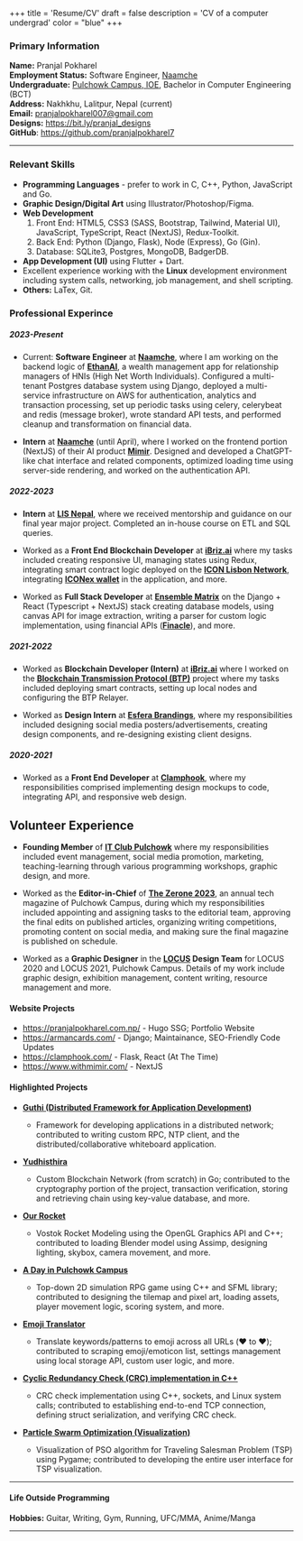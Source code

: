 +++
title = 'Resume/CV'
draft = false
description = 'CV of a computer undergrad'
color = "blue"
+++

### Primary Information

**Name:** Pranjal Pokharel\
**Employment Status:** Software Engineer, [Naamche](https://www.naamche.com/) \
**Undergraduate:** [Pulchowk Campus, IOE](https://pcampus.edu.np/), Bachelor in Computer Engineering (BCT)\
**Address:** Nakhkhu, Lalitpur, Nepal (current) \
**Email:** pranjalpokharel007@gmail.com \
**Designs:** https://bit.ly/pranjal_designs \
**GitHub**: https://github.com/pranjalpokharel7

---

### Relevant Skills

- **Programming Languages** - prefer to work in C, C++, Python, JavaScript and Go.
- **Graphic Design/Digital Art** using Illustrator/Photoshop/Figma.
- **Web Development**
  1. Front End: HTML5, CSS3 (SASS, Bootstrap, Tailwind, Material UI), JavaScript, TypeScript, React (NextJS), Redux-Toolkit.
  2. Back End: Python (Django, Flask), Node (Express), Go (Gin).
  3. Database: SQLite3, Postgres, MongoDB, BadgerDB.
- **App Development (UI)** using Flutter + Dart.
- Excellent experience working with the **Linux** development environment including system calls, networking, job management, and shell scripting.
- **Others:** LaTex, Git.

### Professional Experince

##### 2023-Present

- Current: **Software Engineer** at **[Naamche](https://www.naamche.com/)**, where I am working on the backend logic of [**EthanAI**](https://www.ethan-ai.com/), a wealth management app for relationship managers of HNIs (High Net Worth Individuals). Configured a multi-tenant Postgres database system using Django, deployed a multi-service infrastructure on AWS for authentication, analytics and transaction processing, set up periodic tasks using celery, celerybeat and redis (message broker), wrote standard API tests, and performed cleanup and transformation on financial data. 

- **Intern** at **[Naamche](https://www.naamche.com/)** (until April), where I worked on the frontend portion (NextJS) of their AI product **[Mimir](https://www.withmimir.com/)**. Designed and developed a ChatGPT-like chat interface and related components, optimized loading time using server-side rendering, and worked on the authentication API.

##### 2022-2023

- **Intern** at **[LIS Nepal](https://lisnepal.com.np/)**, where we received mentorship and guidance on our final year major project. Completed an in-house course on ETL and SQL queries.

- Worked as a **Front End Blockchain Developer** at **[iBriz.ai](https://ibriz.ai/)** where my tasks included creating responsive UI, managing states using Redux, integrating smart contract logic deployed on the **[ICON Lisbon Network](https://tracker.lisbon.icon.community/)**, integrating **[ICONex wallet](https://chrome.google.com/webstore/detail/iconex/flpiciilemghbmfalicajoolhkkenfel)** in the application, and more.

- Worked as **Full Stack Developer** at **[Ensemble Matrix](https://ensemblematrix.com/)** on the Django + React (Typescript + NextJS) stack creating database models, using canvas API for image extraction, writing a parser for custom logic implementation, using financial APIs (**[Finacle](https://www.edgeverve.com/finacle/)**), and more.

##### 2021-2022

- Worked as **Blockchain Developer (Intern)** at **[iBriz.ai](https://ibriz.ai/)** where I worked on the **[Blockchain Transmission Protocol (BTP)](https://icon.community/learn/btp/)** project where my tasks included deploying smart contracts, setting up local nodes and configuring the BTP Relayer.

- Worked as **Design Intern** at **[Esfera Brandings](https://esferabrandings.com/)**, where my responsibilities included designing social media posters/advertisements, creating design components, and re-designing existing client designs.

##### 2020-2021

- Worked as a **Front End Developer** at **[Clamphook](https://clamphook.com/)**, where my responsibilities comprised implementing design mockups to code, integrating API, and responsive web design.

## Volunteer Experience

- **Founding Member** of **[IT Club Pulchowk](https://github.com/IT-Club-Pulchowk)** where my responsibilities included event management, social media promotion, marketing, teaching-learning through various programming workshops, graphic design, and more.

- Worked as the **Editor-in-Chief** of **[The Zerone 2023](https://medium.com/zerone-magazine)**, an annual tech magazine of Pulchowk Campus, during which my responsibilities included appointing and assigning tasks to the editorial team, approving the final edits on published articles, organizing writing competitions, promoting content on social media, and making sure the final magazine is published on schedule.

- Worked as a **Graphic Designer** in the **[LOCUS](https://www.facebook.com/locus.ioe/) Design Team** for LOCUS 2020 and LOCUS 2021, Pulchowk Campus. Details of my work include graphic design, exhibition management, content writing, resource management and more.

#### Website Projects

- https://pranjalpokharel.com.np/ - Hugo SSG; Portfolio Website
- https://armancards.com/ - Django; Maintainance, SEO-Friendly Code Updates
- https://clamphook.com/ - Flask, React (At The Time)
- https://www.withmimir.com/ - NextJS

#### Highlighted Projects

- **[Guthi (Distributed Framework for Application Development)](https://github.com/Guthi-Distribution)**

  - Framework for developing applications in a distributed network; contributed to writing custom RPC, NTP client, and the distributed/collaborative whiteboard application.

- **[Yudhisthira](https://github.com/pranjalpokharel7/yudhishthira)**

  - Custom Blockchain Network (from scratch) in Go; contributed to the cryptography portion of the project, transaction verification, storing and retrieving chain using key-value database, and more.

- **[Our Rocket](https://github.com/pranjalpokharel7/our-rocket)**

  - Vostok Rocket Modeling using the OpenGL Graphics API and C++; contributed to loading Blender model using Assimp, designing lighting, skybox, camera movement, and more.

- **[A Day in Pulchowk Campus](https://github.com/Itshyphen/Pulchowk)**

  - Top-down 2D simulation RPG game using C++ and SFML library; contributed to designing the tilemap and pixel art, loading assets, player movement logic, scoring system, and more.

- **[Emoji Translator](https://github.com/pranjalpokharel7/emoji-translator)**

  - Translate keywords/patterns to emoji across all URLs (:heart: to ❤️); contributed to scraping emoji/emoticon list, settings management using local storage API, custom user logic, and more.

- **[Cyclic Redundancy Check (CRC) implementation in C++](https://github.com/Imsanskar/CRC)**

  - CRC check implementation using C++, sockets, and Linux system calls; contributed to establishing end-to-end TCP connection, defining struct serialization, and verifying CRC check.

- **[Particle Swarm Optimization (Visualization)](https://github.com/nsn39/particle-swarm)**

  - Visualization of PSO algorithm for Traveling Salesman Problem (TSP) using Pygame; contributed to developing the entire user interface for TSP visualization.

---

#### Life Outside Programming

**Hobbies:** Guitar, Writing, Gym, Running, UFC/MMA, Anime/Manga

---
